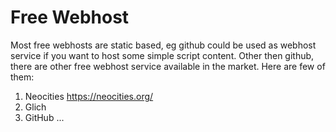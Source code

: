 # Free Webhost

Most free webhosts are static based, eg github could be used as webhost service if you want to host some simple script content.
Other then github, there are other free webhost service available in the market. Here are few of them:

1. Neocities https://neocities.org/
2. Glich
3. GitHub
...
